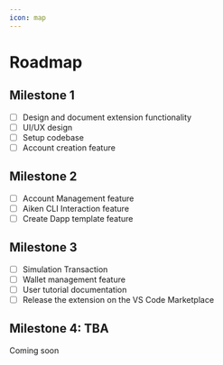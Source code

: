 ```yaml
---
icon: map
---
```


# Roadmap

## Milestone 1 <a href="#phase-0-build-the-foundation-and-community-q2" id="phase-0-build-the-foundation-and-community-q2"></a>

* [ ] Design and document extension functionality
* [ ] UI/UX design
* [ ] Setup codebase
* [ ] Account creation feature

## Milestone 2 <a href="#phase-1-redacted-launch-q3" id="phase-1-redacted-launch-q3"></a>

* [ ] Account Management feature
* [ ] Aiken CLI Interaction feature
* [ ] Create Dapp template feature

## Milestone 3 <a href="#phase-2-tba-q4" id="phase-2-tba-q4"></a>

* [ ] Simulation Transaction
* [ ] Wallet management feature
* [ ] User tutorial documentation
* [ ] Release the extension on the VS Code Marketplace

## Milestone 4: TBA <a href="#phase-2-tba-q4" id="phase-2-tba-q4"></a>

Coming soon
